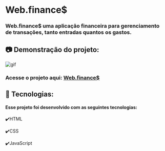 # Web.finance$
### Web.finance$ uma aplicação financeira para gerenciamento de transações, tanto entradas quantos os gastos.

## :camera: Demonstração do projeto: 
<img alt="gif" src="https://github.com/Hebert324/Web.finances/blob/main/gif/web.finance.gif">

### Acesse o projeto aqui: <a href="https://hebert324.github.io/Web.finances/">Web.finance$</a>

## :rocket: Tecnologias:

#### Esse projeto foi desenvolvido com as seguintes tecnologias:

✔️HTML

✔️CSS

✔️JavaScript
